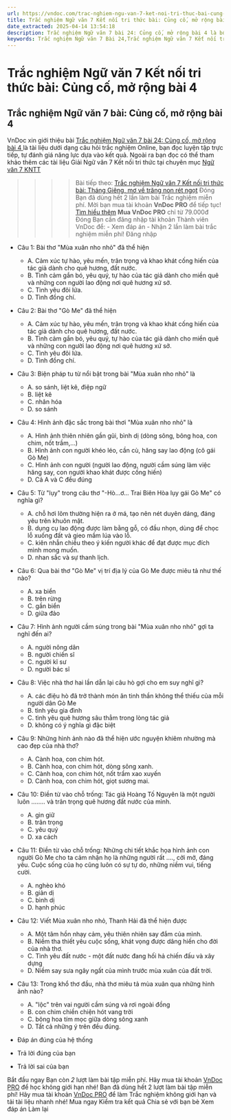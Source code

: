 ```yaml
---
url: https://vndoc.com/trac-nghiem-ngu-van-7-ket-noi-tri-thuc-bai-cung-co-mo-rong-bai-4-329340
title: Trắc nghiệm Ngữ văn 7 Kết nối tri thức bài: Củng cố, mở rộng bài 4 - VnDoc.com
date_extracted: 2025-04-14 13:54:18
description: Trắc nghiệm Ngữ văn 7 bài 24: Củng cố, mở rộng bài 4 là bộ câu hỏi trắc nghiệm khách quan liên quan đến nội dung trong chương trình Ngữ văn 7 Kết nối tri thức
keywords: Trắc nghiệm Ngữ văn 7 Bài 24,Trắc nghiệm Ngữ văn 7 Kết nối tri thức Bài 24,Trắc nghiệm văn 7 Kết nối tri thức,Trắc nghiệm Ngữ văn 7 Củng cố mở rộng bài 4,Trắc nghiệm Ngữ văn 7 KNTT,Củng cố mở rộng bài 4,Ngữ văn 7 KNTT,Ngữ văn 7 bài 24 kntt
---
```


# Trắc nghiệm Ngữ văn 7 Kết nối tri thức bài: Củng cố, mở rộng bài 4
## **Trắc nghiệm Ngữ văn 7 bài: Củng cố, mở rộng bài 4**
VnDoc xin giới thiệu bài [Trắc nghiệm Ngữ văn 7 bài 24: Củng cố, mở rộng bài 4 ](<https://vndoc.com/trac-nghiem-ngu-van-7-ket-noi-tri-thuc-bai-cung-co-mo-rong-bai-4-329340>)là tài liệu dưới dạng câu hỏi trắc nghiệm Online, bạn đọc luyện tập trực tiếp, tự đánh giá năng lực dựa vào kết quả. Ngoài ra bạn đọc có thể tham khảo thêm các tài liệu Giải Ngữ văn 7 Kết nối tri thức tại chuyên mục [Ngữ văn 7 KNTT](<https://vndoc.com/ngu-van-7-kntt-tap1>)
>>>> Bài tiếp theo: [Trắc nghiệm Ngữ văn 7 Kết nối tri thức bài: Tháng Giêng, mơ về trăng non rét ngọt](<https://vndoc.com/trac-nghiem-ngu-van-7-ket-noi-tri-thuc-bai-thang-gieng-mo-ve-trang-non-ret-ngot-329342>)
Đóng
Bạn đã dùng hết 2 lần làm bài Trắc nghiệm miễn phí. Mời bạn mua tài khoản **VnDoc PRO** để tiếp tục\! [Tìm hiểu thêm](</pro>)
**Mua VnDoc PRO** chỉ từ 79.000đ
Đóng
Bạn cần đăng nhập tài khoản Thành viên VnDoc để:
\- Xem đáp án
\- Nhận 2 lần làm bài trắc nghiệm miễn phí\!
Đăng nhập 
  * Câu 1: Bài thơ "Mùa xuân nho nhỏ" đã thể hiện
    * A. Cảm xúc tự hào, yêu mến, trân trọng và khao khát cống hiến của tác giả dành cho quê hương, đất nước.
    * B. Tình cảm gắn bó, yêu quý, tự hào của tác giả dành cho miền quê và những con người lao động nơi quê hương xứ sở.
    * C. Tình yêu đôi lứa.
    * D. Tình đồng chí.
  * Câu 2: Bài thơ "Gò Me" đã thể hiện
    * A. Cảm xúc tự hào, yêu mến, trân trọng và khao khát cống hiến của tác giả dành cho quê hương, đất nước.
    * B. Tình cảm gắn bó, yêu quý, tự hào của tác giả dành cho miền quê và những con người lao động nơi quê hương xứ sở.
    * C. Tình yêu đôi lứa.
    * D. Tình đồng chí.
  * Câu 3: Biện pháp tu từ nổi bật trong bài "Mùa xuân nho nhỏ" là
    * A. so sánh, liệt kê, điệp ngữ
    * B. liệt kê
    * C. nhân hóa
    * D. so sánh
  * Câu 4: Hình ảnh đặc sắc trong bài thơi "Mùa xuân nho nhỏ" là
    * A. Hình ảnh thiên nhiên gần gũi, bình dị \(dòng sông, bông hoa, con chim, nốt trầm,…\)
    * B. Hình ảnh con người khéo léo, cần cù, hăng say lao động \(cô gái Gò Me\)
    * C. Hình ảnh con người \(người lao động, người cầm súng làm việc hăng say, con người khao khát được cống hiến\)
    * D. Cả A và C đều đúng
  * Câu 5: Từ "lụy" trong câu thơ "-Hò...ơ... Trai Biên Hòa lụy gái Gò Me" có nghĩa gì?
    * A. chỗ hơi lõm thường hiện ra ở má, tạo nên nét duyên dáng, đáng yêu trên khuôn mặt.
    * B. dụng cụ lao động được làm bằng gỗ, có đầu nhọn, dùng để chọc lỗ xuống đất và gieo mầm lúa vào lỗ.
    * C. kiên nhẫn chiều theo ý kiến người khác để đạt được mục đích mình mong muốn.
    * D. nhan sắc và sự thanh lịch.
  * Câu 6: Qua bài thơ "Gò Me" vị trí địa lý của Gò Me được miêu tả như thế nào?
    * A. xa biển
    * B. trên rừng
    * C. gần biển
    * D. giữa đảo
  * Câu 7: Hình ảnh người cầm súng trong bài "Mùa xuân nho nhỏ" gợi ta nghĩ đến ai?
    * A. người nông dân
    * B. người chiến sĩ
    * C. người kĩ sư
    * D. người bác sĩ
  * Câu 8: Việc nhà thơ hai lần dẫn lại câu hò gợi cho em suy nghĩ gì?
    * A. các điệu hò đã trở thành món ăn tinh thần không thể thiếu của mỗi người dân Gò Me
    * B. tình yêu gia đình
    * C. tình yêu quê hương sâu thẳm trong lòng tác giả
    * D. không có ý nghĩa gì đặc biệt
  * Câu 9: Những hình ảnh nào đã thể hiện ước nguyện khiêm nhường mà cao đẹp của nhà thơ?
    * A. Cành hoa, con chim hót.
    * B. Cành hoa, con chim hót, dòng sông xanh.
    * C. Cành hoa, con chim hót, nốt trầm xao xuyến
    * D. Cành hoa, con chim hót, giọt sương mai.
  * Câu 10: Điền từ vào chỗ trống: Tác giả Hoàng Tố Nguyên là một người luôn ........ và trân trọng quê hương đất nước của mình.
    * A. gìn giữ
    * B. trân trọng
    * C. yêu quý
    * D. xa cách
  * Câu 11: Điền từ vào chỗ trống: Những chi tiết khắc họa hình ảnh con người Gò Me cho ta cảm nhận họ là những người rất ...., cởi mở, đáng yêu. Cuộc sống của họ cũng luôn có sự tự do, những niềm vui, tiếng cười.
    * A. nghèo khó
    * B. giản dị
    * C. bình dị
    * D. hạnh phúc
  * Câu 12: Viết Mùa xuân nho nhỏ, Thanh Hải đã thể hiện được
    * A. Một tâm hồn nhạy cảm, yêu thiên nhiên say đắm của mình.
    * B. Niềm tha thiết yêu cuộc sống, khát vọng được dâng hiến cho đời của nhà thơ.
    * C. Tình yêu đất nước - một đất nước đang hối hả chiến đấu và xây dựng
    * D. Niềm say sưa ngây ngất của mình trước mùa xuân của đất trời.
  * Câu 13: Trong khổ thơ đầu, nhà thơ miêu tả mùa xuân qua những hình ảnh nào?
    * A. "lộc" trên vai người cầm súng và rơi ngoài đồng
    * B. con chim chiền chiện hót vang trời
    * C. bông hoa tím mọc giữa dòng sông xanh
    * D. Tất cả những ý trên đều đúng.

  * Đáp án đúng của hệ thống
  * Trả lời đúng của bạn
  * Trả lời sai của bạn

Bắt đầu ngay
Bạn còn _2_ lượt làm bài tập miễn phí. Hãy mua tài khoản [VnDoc PRO](</pro>) để học không giới hạn nhé\!  Bạn đã dùng hết 2 lượt làm bài tập miễn phí\! Hãy mua tài khoản [VnDoc PRO](</pro>) để làm Trắc nghiệm không giới hạn và tải tài liệu nhanh nhé\!  Mua ngay
Kiểm tra kết quả Chia sẻ với bạn bè Xem đáp án Làm lại
